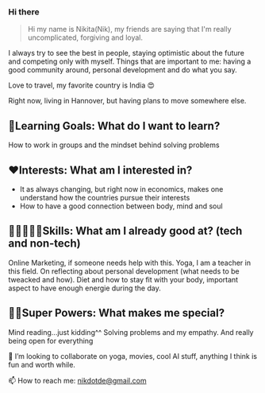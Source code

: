 ### Hi there

<!--
**username/username** is a ✨ _special_ ✨ repository because its `README.md` (this file) appears on your GitHub profile.
-->

> Hi my name is Nikita(Nik),
my friends are saying that I'm really uncomplicated, forgiving and loyal.

I always try to see the best in people, staying optimistic about the future and competing only with myself. Things that are important to me: having a good community around, personal development and do what you say.

Love to travel, my favorite country is India 😍

Right now, living in Hannover, but having plans to move somewhere else.

## 🎯Learning Goals: What do I want to learn?
How to work in groups and the mindset behind solving problems

## ❤️Interests: What am I interested in?
- It as always changing, but right now in economics, makes one understand how the countries pursue their interests
- How to have a good connection between body, mind and soul

## 👩🏾‍🤝‍👨🏼Skills: What am I already good at? (tech and non-tech)
Online Marketing, if someone needs help with this. Yoga, I am a teacher in this field. On reflecting about personal development (what needs to be tweacked and how). Diet and how to stay fit with your body, important aspect to have enough energie during the day.

## 💪🏽Super Powers: What makes me special?
Mind reading...just kidding^^ Solving problems and my empathy. And really being open for everything


👯 I’m looking to collaborate on yoga, movies, cool AI stuff, anything I think is fun and worth while.

📫 How to reach me: nikdotde@gmail.com
